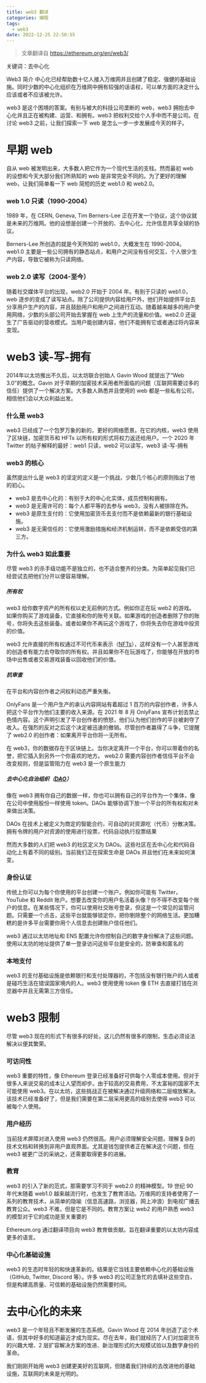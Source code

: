 ```yaml
---
title: web3 翻译
categories: 编程
tags:
  - web3
date: 2022-12-25 22:50:55
---
```


> 文章翻译自 https://ethereum.org/en/web3/

关键词：去中心化

Web3 简介
中心化已经帮助数十亿人接入万维网并且创建了稳定、强健的基础设施。同时少数的中心化组织在万维网中拥有较强的话语权，可以单方面的决定什么应该或者不应该被允许。

web3 是这个困境的答案。有别与被大的科技公司垄断的 web，web3 拥抱去中心化并且正在被构建、运营、和拥有。web3 把权利交给个人手中而不是公司。在讨论 web3 之前，让我们探索一下 web 是怎么一步一步发展成今天的样子。

# 早期 web

自从 web 被发明出来，大多数人把它作为一个现代生活的支柱。然而最初 web 的设想和今天大部分我们所熟知的 web 是非常完全不同的。为了更好的理解 web，让我们简单看一下 web 简短的历史 web1.0 和 web2.0。

### web 1.0 只读（1990-2004）

1989 年，在 CERN, Geneva, Tim Berners-Lee 正在开发一个协议，这个协议就是未来的万维网。他的设想是创建一个开放的、去中心化，允许信息共享全球的协议。

Berners-Lee 所创造的就是今天所知的 web1.0，大概发生在 1990-2004。web1.0 主要是一些公司拥有的静态站点，和用户之间没有任何交互，个人很少生产内容，导致它被称为只读网络。

### web 2.0 读写（2004-至今）

随着社交媒体平台的出现，web2.0 开始于 2004 年。有别于只读的 web1.0，web 逐步的变成了读写站点。除了公司提供内容给用户外，他们开始提供平台去分享用户生产的内容，并且鼓励用户和用户之间进行互动。随着越来越多的用户使用网络，少数的头部公司开始去掌握在 web 上生产的流量和价值。web2.0 还诞生了广告驱动的营收模式。当用户能创建内容，他们不能拥有它或者通过将内容来变现。

# web3 读-写-拥有

2014年以太坊推出不久后，以太坊联合创始人 Gavin Wood 就提出了“Web 3.0”的概念。Gavin 对于早期的加密技术采用者所面临的问题（互联网需要过多的信任）提供了一个解决方案。大多数人熟悉并且使用的 web 都是一些私有公司，相信他们会以大众利益出发。

### 什么是 web3

web3 已经成了一个包罗万象的新的，更好的网络愿景。在它的内核，web3 使用了区块链，加密货币和 HFTs 以所有权的形式将权力返还给用户。一个 2020 年 Twitter 的帖子解释的最好：web1 只读，web2 可以读写，web3 读-写-拥有

### web3 的核心

虽然提出什么是 web3 的坚定的定义是一个挑战，少数几个核心的原则指出了他的初心。

- web3 是去中心化的：有别于大的中心化实体，成员控制和拥有。
- web3 是无需许可的：每个人都平等的去参与 web3，没有人被排除在外。
- web3 是原生支付的：它使用加密货币去支付而不是依赖最新的银行基础设施。
- web3 是无需信任的：它使用激励措施和经济机制运转，而不是依赖受信的第三方。

### 为什么 web3 如此重要

尽管 web3 的杀手级功能不是独立的，也不适合整齐的分类。为简单起见我们已经尝试去把他们分开以便容易理解。

##### 所有权

web3 给你数字资产的所有权以史无前例的方式。例如你正在玩 web2 的游戏。如果你购买了游戏装备，它直接和你的账号关联。如果游戏的创造者删除了你的账号，你将失去这些装备。或者如果你不再玩这个游戏了，你将失去你在游戏中投资的价值。

web3 允许直接的所有权通过不可代币来表示（[NFTs](https://ethereum.org/en/nft/)），这样没有一个人甚至游戏的创造者有能力去夺取你的所有权。并且如果你不在玩游戏了，你能够在开放的市场中出售或者交易游戏装备以回收他们的价值。

##### 抗审查

在平台和内容创作者之间权利动态严重失衡。

OnlyFans 是一个用户生产的承认内容网站有着超过 1 百万的内容创作者，许多人把这个平台作为他们主要的收入来源。在 2021 年 8 月 OnlyFans 宣布计划去禁止色情内容。这个声明引发了平台创作者的愤怒，他们认为他们创作的平台被剥夺了收入。在强烈的反对之后这个决定被迅速的撤销。尽管创作者赢得了斗争，它提醒了 web2.0 的创作者：如果离开平台你将一无所有。

在 web3，你的数据存在于区块链上。当你决定离开一个平台，你可以带着你的名誉，把它插入到另外一个你喜欢的地方。
web2.0 需要内容创作者信任平台不会改变规则，但是监管阻力在 web3 是一个原生能力

##### 去中心化自治组织（[DAO](https://ethereum.org/en/dao/)）

像在 web3 拥有你自己的数据一样，你也可以拥有自己的平台作为一个集体，像在公司中使用股份一样使用 token。DAOs 能够协调下放一个平台的所有权和对未来做出决策。

DAOs 在技术上被定义为商定的智能合约，可自动的对资源吃（代币）分散决策。拥有令牌的用户对资源的使用进行投票，代码自动执行投票结果

然而大多数的人们把 web3 的社区定义为 DAOs。这些社区在去中心化和代码自动化上有着不同的级别。当前我们正在探索生命是 DAOs 并且他们在未来如何演变。

### 身份认证

传统上你可以为每个你使用的平台创建一个账户。例如你可能有 Twitter，YouTube 和 Reddit 账户。想要去改变你的用户名活着头像？你不得不改变每个账户的信息。在某些情况下，你可以使用社交账号登录，但这是一个常见的监管问题。只需要一个点击，这些平台就能够锁定你，把你剔除整个的网络生活。更加糟糕的是许多平台需要你用个人信息去创建账户信任他们。

web3 通过以太坊地址和 ENS 配置允许你控制自己的数字身份解决了这些问题。使用以太坊的地址提供了单一登录访问这些平台是安全的，防审查和匿名的

### 本地支付

web3 的支付基础设施是依赖银行和支付处理器的，不包括没有银行账户的人或者是碰巧生活在错误国家境内的人。web3 使用使用 token 像 ETH 去直接打钱在浏览器中并且无需第三方信任。

# web3 限制

尽管 web3 现在的形式下有很多的好处，这儿仍然有很多的限制，生态必须设法解决以便其繁荣。

### 可访问性

web3 重要的特性，像 Ethereum 登录已经准备好可供每个人零成本使用。但对于很多人来说交易的成本让人望而却步。由于较高的交易费用，不太富裕的国家不太可能使用 web3。在以太坊，这些挑战正在被解决通过升级网络和二层缩放解决。该技术已经准备好了，但是我们需要在第二层采用更高的级别去使得 web3 可以被每个人使用。

### 用户经历

当前技术屏障对进入使用 web3 仍然很高。用户必须理解安全问题，理解复杂的技术文档和转换到非用户直观界面。尤其是钱包提供者正在解决这个问题，但在 web3 被更广泛的采纳之，还需要取得更多的进展。

### 教育

web3 的引入了新的范式，那需要学习不同于 web2.0 的精神模型。19 世纪 90 年代末随着 web1.0 越来越流行时，也发生了教育活动。万维网的支持者使用了一系列的教育技术，从简单的隐喻（信息高速路，浏览器，网上冲浪）到电视广播去教育公众。web3 不难，但是它是不同的。教育方案让 web2 的用户熟悉 web3 的模型对于它的成功是至关重要的

Ethereum.org 通过翻译项目向 web3 教育做贡献。旨在翻译重要的以太坊内容成更多的语言。

### 中心化基础设施

web3 的生态时年轻的和快速革新的。结果是它当钱主要依赖中心化的基础设施（GitHub, Twitter, Discord 等）。许多 web3 的公司正急忙的去填补这些空白，但是构建高质量、可信赖的基础设施仍然需要时间。

# 去中心化的未来

web3 是一个年轻且不断发展的生态系统。Gavin Wood 在 2014 年创造了这个术语，但其中好多的知道最近才成为现实。尽在去年，我们就经历了人们对加密货币的兴趣大增、2 层扩容解决方案的改进、新治理形式的大规模试验以及数字身份的革命。

我们刚刚开始用 web3 创建更美好的互联网，但随着我们持续的去改进他的基础设施，互联网的未来是光明的。
